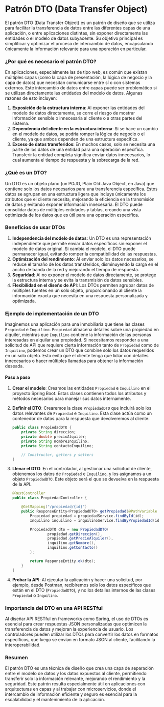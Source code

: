# Patrón DTO (Data Transfer Object)

El patrón DTO (Data Transfer Object) es un patrón de diseño que se utiliza para facilitar la transferencia de datos entre las diferentes capas de una aplicación, o entre aplicaciones distintas, sin exponer directamente las entidades o el modelo de datos subyacente. Su objetivo principal es simplificar y optimizar el proceso de intercambio de datos, encapsulando únicamente la información relevante para una operación en particular.

### ¿Por qué es necesario el patrón DTO?

En aplicaciones, especialmente las de tipo web, es común que existan múltiples capas (como la capa de presentación, la lógica de negocio y la capa de datos) que necesitan comunicarse entre sí o con sistemas externos. Este intercambio de datos entre capas puede ser problemático si se utilizan directamente las entidades del modelo de datos. Algunas razones de esto incluyen:

1. **Exposición de la estructura interna**: Al exponer las entidades del modelo de datos directamente, se corre el riesgo de mostrar información sensible o innecesaria al cliente o a otras partes del sistema.
2. **Dependencia del cliente en la estructura interna**: Si se hace un cambio en el modelo de datos, se podría romper la lógica de negocio o el cliente, ya que ambos dependen de una estructura específica.
3. **Exceso de datos transferidos**: En muchos casos, solo se necesita una parte de los datos de una entidad para una operación específica. Transferir la entidad completa significa enviar datos innecesarios, lo cual aumenta el tiempo de respuesta y la sobrecarga de la red.

### ¿Qué es un DTO?

Un DTO es un objeto plano (un POJO, Plain Old Java Object, en Java) que contiene solo los datos necesarios para una transferencia específica. Estos datos se agrupan en una estructura ligera que incluye únicamente los atributos que el cliente necesita, mejorando la eficiencia en la transmisión de datos y evitando exponer información innecesaria. El DTO puede consolidar datos de múltiples entidades y tablas, creando una vista optimizada de los datos que es útil para una operación específica.

### Beneficios de usar DTOs

1. **Independencia del modelo de datos**: Un DTO es una representación independiente que permite enviar datos específicos sin exponer el modelo de datos original. Si cambia el modelo, el DTO puede permanecer igual, evitando romper la compatibilidad de las respuestas.
2. **Optimización del rendimiento**: Al enviar solo los datos necesarios, se reduce el tamaño de los datos transferidos, disminuyendo la carga en el ancho de banda de la red y mejorando el tiempo de respuesta.
3. **Seguridad**: Al no exponer el modelo de datos directamente, se protege la estructura interna y se evita la transmisión de datos sensibles.
4. **Flexibilidad en el diseño de API**: Los DTOs permiten agrupar datos de múltiples fuentes en un solo objeto, proporcionando al cliente la información exacta que necesita en una respuesta personalizada y optimizada.

### Ejemplo de implementación de un DTO

Imaginemos una aplicación para una inmobiliaria que tiene las clases `Propiedad` e `Inquilino`. `Propiedad` almacena detalles sobre una propiedad en alquiler, mientras que `Inquilino` contiene la información de las personas interesadas en alquilar una propiedad. Si necesitamos responder a una solicitud de API que requiere cierta información tanto de `Propiedad` como de `Inquilino`, podemos crear un DTO que combine solo los datos requeridos en un solo objeto. Esto evita que el cliente tenga que lidiar con detalles innecesarios o hacer múltiples llamadas para obtener la información deseada.

#### Paso a paso

1. **Crear el modelo**: Creamos las entidades `Propiedad` e `Inquilino` en el proyecto Spring Boot. Estas clases contienen todos los atributos y métodos necesarios para manejar sus datos internamente.

2. **Definir el DTO**: Crearemos la clase `PropiedadDTO` que incluirá solo los datos relevantes de `Propiedad` e `Inquilino`. Esta clase actúa como un contenedor de datos para la respuesta que devolveremos al cliente.

    ```java
    public class PropiedadDTO {
        private String direccion;
        private double precioAlquiler;
        private String nombreInquilino;
        private String contactoInquilino;

        // Constructor, getters y setters
    }
    ```

3. **Llenar el DTO**: En el controlador, al gestionar una solicitud de cliente, obtenemos los datos de `Propiedad` e `Inquilino`, y los asignamos a un objeto `PropiedadDTO`. Este objeto será el que se devuelva en la respuesta de la API.

    ```java
    @RestController
    public class PropiedadController {

        @GetMapping("/propiedad/{id}")
        public ResponseEntity<PropiedadDTO> getPropiedad(@PathVariable Long id) {
            Propiedad propiedad = propiedadService.findById(id);
            Inquilino inquilino = inquilinoService.findByPropiedadId(id);

            PropiedadDTO dto = new PropiedadDTO(
                    propiedad.getDireccion(),
                    propiedad.getPrecioAlquiler(),
                    inquilino.getNombre(),
                    inquilino.getContacto()
            );

            return ResponseEntity.ok(dto);
        }
    }
    ```

4. **Probar la API**: Al ejecutar la aplicación y hacer una solicitud, por ejemplo, desde Postman, recibiremos solo los datos específicos que están en el DTO (`PropiedadDTO`), y no los detalles internos de las clases `Propiedad` o `Inquilino`.

### Importancia del DTO en una API RESTful

Al diseñar API RESTful en frameworks como Spring, el uso de DTOs es esencial para crear respuestas JSON personalizadas que optimicen la transferencia de datos y mejoran la experiencia de usuario. Los controladores pueden utilizar los DTOs para convertir los datos en formatos específicos, que luego se envían en formato JSON al cliente, facilitando la interoperabilidad.

### Resumen

El patrón DTO es una técnica de diseño que crea una capa de separación entre el modelo de datos y los datos expuestos al cliente, permitiendo transferir solo la información relevante, mejorando el rendimiento y la seguridad. Este patrón resulta especialmente útil en aplicaciones con arquitecturas en capas y al trabajar con microservicios, donde el intercambio de información eficiente y seguro es esencial para la escalabilidad y el mantenimiento de la aplicación.